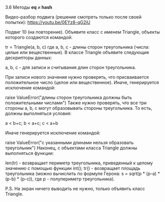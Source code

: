 3.6 Методы __eq__ и __hash__

Видео-разбор подвига (решение смотреть только после своей попытки): https://youtu.be/0EYz8-qG2iU

Подвиг 10 (на повторение). Объявите класс с именем Triangle, объекты которого создаются командой:

tr = Triangle(a, b, c)
где a, b, c - длины сторон треугольника (числа: целые или вещественные). В классе Triangle объявите следующие дескрипторы данных:

a, b, c - для записи и считывания длин сторон треугольника.

При записи нового значения нужно проверять, что присваивается положительное число (целое или вещественное). Иначе, генерируется исключение командой:

raise ValueError("длины сторон треугольника должны быть положительными числами")
Также нужно проверять, что все три стороны a, b, c могут образовывать стороны треугольника. То есть, должны выполняться условия:

a < b+c; b < a+c; c < a+b

Иначе генерируется исключение командой:

raise ValueError("с указанными длинами нельзя образовать треугольник")
Наконец, с объектами класса Triangle должны выполняться функции:

len(tr) - возвращает периметр треугольника, приведенный к целому значению с помощью функции int();
tr() - возвращает площадь треугольника (можно вычислить по формуле Герона: s = sqrt(p * (p-a) * (p-b) * (p-c)), где p - полупериметр треугольника).

P.S. На экран ничего выводить не нужно, только объявить класс Triangle.
